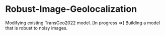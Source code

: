 # Robust-Image-Geolocalization
Modifying existing TransGeo2022 model. [In progress =>] Building a model that is robust to noisy images.
